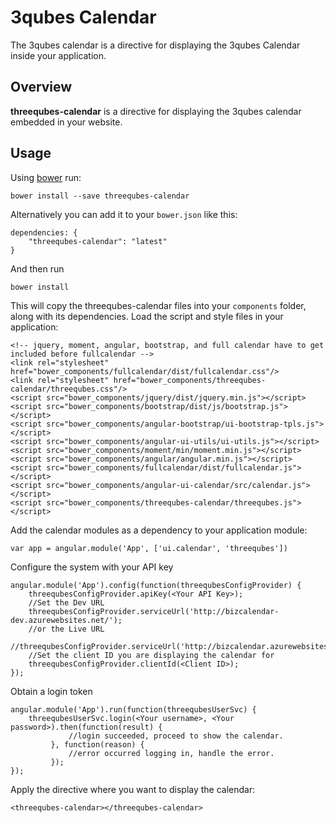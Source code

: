 # 3qubes Calendar

The 3qubes calendar is a directive for displaying the 3qubes Calendar inside your application.

## Overview
**threequbes-calendar** is a directive for displaying the 3qubes calendar embedded in your website.

## Usage
Using [bower](http://bower.io) run:

    bower install --save threequbes-calendar

Alternatively you can add it to your `bower.json` like this:

    dependencies: {
        "threequbes-calendar": "latest"
    }

And then run

    bower install

This will copy the threequbes-calendar files into your `components` folder, along with its dependencies. Load the script and style files in your application:

    <!-- jquery, moment, angular, bootstrap, and full calendar have to get included before fullcalendar -->
    <link rel="stylesheet" href="bower_components/fullcalendar/dist/fullcalendar.css"/>
    <link rel="stylesheet" href="bower_components/threequbes-calendar/threequbes.css"/>
    <script src="bower_components/jquery/dist/jquery.min.js"></script>
    <script src="bower_components/bootstrap/dist/js/bootstrap.js"></script>
    <script src="bower_components/angular-bootstrap/ui-bootstrap-tpls.js"></script>
    <script src="bower_components/angular-ui-utils/ui-utils.js"></script>
    <script src="bower_components/moment/min/moment.min.js"></script>
    <script src="bower_components/angular/angular.min.js"></script>
    <script src="bower_components/fullcalendar/dist/fullcalendar.js"></script>
    <script src="bower_components/angular-ui-calendar/src/calendar.js"></script>
    <script src="bower_components/threequbes-calendar/threequbes.js"></script>

Add the calendar modules as a dependency to your application module:

    var app = angular.module('App', ['ui.calendar', 'threequbes'])

Configure the system with your API key

    angular.module('App').config(function(threequbesConfigProvider) {
        threequbesConfigProvider.apiKey(<Your API Key>);
        //Set the Dev URL
        threequbesConfigProvider.serviceUrl('http://bizcalendar-dev.azurewebsites.net/');
        //or the Live URL
        //threequbesConfigProvider.serviceUrl('http://bizcalendar.azurewebsites.net/');
        //Set the client ID you are displaying the calendar for
        threequbesConfigProvider.clientId(<Client ID>);
    });

Obtain a login token

    angular.module('App').run(function(threequbesUserSvc) {
        threequbesUserSvc.login(<Your username>, <Your password>).then(function(result) {
                 //login succeeded, proceed to show the calendar.
             }, function(reason) {
                 //error occurred logging in, handle the error.
             });
    });

Apply the directive where you want to display the calendar:

    <threequbes-calendar></threequbes-calendar>

